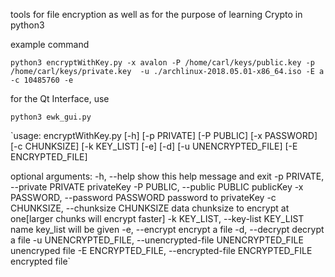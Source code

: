 tools for file encryption as well as for the purpose of learning Crypto in python3

example command

`python3 encryptWithKey.py -x avalon -P /home/carl/keys/public.key -p /home/carl/keys/private.key  -u ./archlinux-2018.05.01-x86_64.iso -E a -c 10485760 -e`

for the Qt Interface, use

`python3 ewk_gui.py`

`usage: encryptWithKey.py [-h] [-p PRIVATE] [-P PUBLIC] [-x PASSWORD]
                         [-c CHUNKSIZE] [-k KEY_LIST] [-e] [-d]
                         [-u UNENCRYPTED_FILE] [-E ENCRYPTED_FILE]

optional arguments:
  -h, --help            show this help message and exit
  -p PRIVATE, --private PRIVATE
                        privateKey
  -P PUBLIC, --public PUBLIC
                        publicKey
  -x PASSWORD, --password PASSWORD
                        password to privateKey
  -c CHUNKSIZE, --chunksize CHUNKSIZE
                        data chunksize to encrypt at one[larger chunks will
                        encrypt faster]
  -k KEY_LIST, --key-list KEY_LIST
                        name key_list will be given
  -e, --encrypt         encrypt a file
  -d, --decrypt         decrypt a file
  -u UNENCRYPTED_FILE, --unencrypted-file UNENCRYPTED_FILE
                        unencryped file
  -E ENCRYPTED_FILE, --encrypted-file ENCRYPTED_FILE
                        encrypted file`
